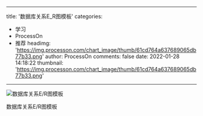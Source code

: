 
---
title: '数据库关系E_R图模板'
categories: 
 - 学习
 - ProcessOn
 - 推荐
headimg: 'https://img.processon.com/chart_image/thumb/61cd764a637689065db77b33.png'
author: ProcessOn
comments: false
date: 2022-01-28 14:18:22
thumbnail: 'https://img.processon.com/chart_image/thumb/61cd764a637689065db77b33.png'
---

<div>   
<img class="thumb" alt="数据库关系E/R图模板" src="https://img.processon.com/chart_image/thumb/61cd764a637689065db77b33.png" referrerpolicy="no-referrer">
<p>数据库关系E/R图模板</p>  
</div>
            